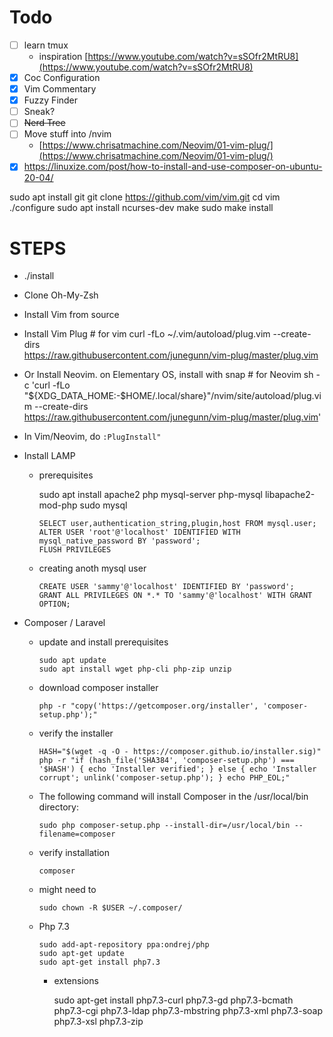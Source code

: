 # Todo

- [ ] learn tmux
  - inspiration [https://www.youtube.com/watch?v=sSOfr2MtRU8](https://www.youtube.com/watch?v=sSOfr2MtRU8)
- [x] Coc Configuration
- [x] Vim Commentary
- [x] Fuzzy Finder
- [ ] Sneak?
- [ ] ~~Nerd Tree~~
- [ ] Move stuff into /nvim
  - [https://www.chrisatmachine.com/Neovim/01-vim-plug/](https://www.chrisatmachine.com/Neovim/01-vim-plug/)
- [x] https://linuxize.com/post/how-to-install-and-use-composer-on-ubuntu-20-04/

sudo apt install git
git clone https://github.com/vim/vim.git
cd vim
./configure
sudo apt install ncurses-dev
make
sudo make install

# STEPS

- ./install
- Clone Oh-My-Zsh
- Install Vim from source
- Install Vim Plug
        # for vim
        curl -fLo ~/.vim/autoload/plug.vim --create-dirs \
        https://raw.githubusercontent.com/junegunn/vim-plug/master/plug.vim
- Or Install Neovim. on Elementary OS, install with snap
        # for Neovim
        sh -c 'curl -fLo "${XDG_DATA_HOME:-$HOME/.local/share}"/nvim/site/autoload/plug.vim --create-dirs \
        https://raw.githubusercontent.com/junegunn/vim-plug/master/plug.vim'
- In Vim/Neovim, do `:PlugInstall"`

- Install LAMP
    - prerequisites

        sudo apt install apache2 php mysql-server php-mysql libapache2-mod-php
        sudo mysql

        ```mysql
        SELECT user,authentication_string,plugin,host FROM mysql.user;
        ALTER USER 'root'@'localhost' IDENTIFIED WITH mysql_native_password BY 'password';
        FLUSH PRIVILEGES
        ```

    - creating anoth mysql user
        ```mysql
        CREATE USER 'sammy'@'localhost' IDENTIFIED BY 'password';
        GRANT ALL PRIVILEGES ON *.* TO 'sammy'@'localhost' WITH GRANT OPTION;
        ```

- Composer / Laravel
  - update and install prerequisites
  
        sudo apt update
        sudo apt install wget php-cli php-zip unzip

  - download composer installer

        php -r "copy('https://getcomposer.org/installer', 'composer-setup.php');"

  - verify the installer

        HASH="$(wget -q -O - https://composer.github.io/installer.sig)"
        php -r "if (hash_file('SHA384', 'composer-setup.php') === '$HASH') { echo 'Installer verified'; } else { echo 'Installer corrupt'; unlink('composer-setup.php'); } echo PHP_EOL;"

  - The following command will install Composer in the /usr/local/bin directory:

        sudo php composer-setup.php --install-dir=/usr/local/bin --filename=composer

  - verify installation

        composer

  - might need to 
  
        sudo chown -R $USER ~/.composer/

  - Php 7.3

        sudo add-apt-repository ppa:ondrej/php
        sudo apt-get update
        sudo apt-get install php7.3

    - extensions
      
        sudo apt-get install php7.3-curl
        php7.3-gd
        php7.3-bcmath
        php7.3-cgi
        php7.3-ldap
        php7.3-mbstring
        php7.3-xml
        php7.3-soap
        php7.3-xsl
        php7.3-zip
